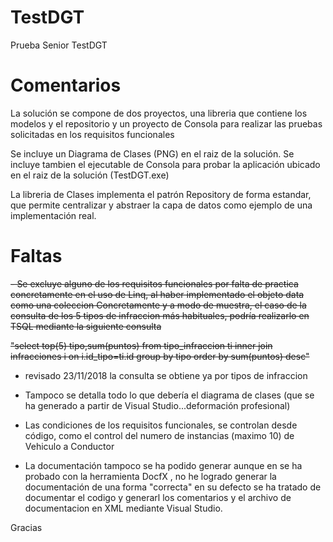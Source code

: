 # TestDGT
Prueba Senior TestDGT

# Comentarios

La solución se compone de dos proyectos, una libreria que contiene los modelos y el repositorio y un proyecto de Consola para realizar las pruebas solicitadas en los requisitos funcionales

Se incluye un Diagrama de Clases (PNG) en el raiz de la solución.
Se incluye tambien el ejecutable de Consola para probar la aplicación ubicado en el raiz de la solución (TestDGT.exe)

La libreria de Clases implementa el patrón Repository de forma estandar, que permite centralizar y abstraer la capa de datos como ejemplo de 
una implementación real.

# Faltas 
 
<strike>- Se excluye alguno de los requisitos funcionales por falta de practica concretamente en el uso de Linq, al haber implementado el objeto data como una coleccion
Concretamente y a modo de muestra, el caso de la consulta de los 5 tipos de infraccion más habituales, podría realizarlo en TSQL mediante la siguiente consulta

"select top(5) tipo,sum(puntos) from tipo_infraccion ti 
inner join infracciones i on i.id_tipo=ti.id
group by tipo
order by sum(puntos) desc" </strike>
- revisado 23/11/2018 la consulta se obtiene ya por tipos de infraccion

- Tampoco se detalla todo lo que debería el diagrama de clases (que se ha generado a partir de Visual Studio...deformación profesional) 
- Las condiciones de los requisitos funcionales, se controlan desde código, como el control del numero de instancias (maximo 10) de Vehiculo a Conductor
- La documentación tampoco se ha podido generar aunque en se ha probado con la herramienta DocfX , no he logrado generar la documentación de una forma "correcta"
en su defecto se ha tratado de documentar el codigo y generarl los comentarios y el archivo de documentacion en XML mediante Visual Studio.

Gracias 







